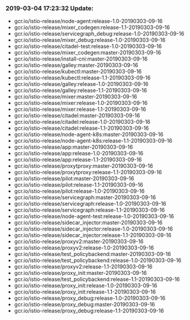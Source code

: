 ### 2019-03-04 17:23:32 Update:

- gcr.io/istio-release/node-agent:release-1.0-20190303-09-16
- gcr.io/istio-release/mixer_codegen:release-1.1-20190303-09-16
- gcr.io/istio-release/servicegraph_debug:release-1.0-20190303-09-16
- gcr.io/istio-release/mixer_debug:release-1.0-20190303-09-16
- gcr.io/istio-release/citadel-test:release-1.0-20190303-09-16
- gcr.io/istio-release/mixer_codegen:master-20190303-09-16
- gcr.io/istio-release/install-cni:master-20190303-09-16
- gcr.io/istio-release/galley:master-20190303-09-16
- gcr.io/istio-release/kubectl:master-20190303-09-16
- gcr.io/istio-release/kubectl:release-1.1-20190303-09-16
- gcr.io/istio-release/galley:release-1.0-20190303-09-16
- gcr.io/istio-release/galley:release-1.1-20190303-09-16
- gcr.io/istio-release/mixer:master-20190303-09-16
- gcr.io/istio-release/mixer:release-1.0-20190303-09-16
- gcr.io/istio-release/mixer:release-1.1-20190303-09-16
- gcr.io/istio-release/citadel:master-20190303-09-16
- gcr.io/istio-release/citadel:release-1.0-20190303-09-16
- gcr.io/istio-release/citadel:release-1.1-20190303-09-16
- gcr.io/istio-release/node-agent-k8s:master-20190303-09-16
- gcr.io/istio-release/node-agent-k8s:release-1.1-20190303-09-16
- gcr.io/istio-release/app:master-20190303-09-16
- gcr.io/istio-release/app:release-1.0-20190303-09-16
- gcr.io/istio-release/app:release-1.1-20190303-09-16
- gcr.io/istio-release/proxytproxy:master-20190303-09-16
- gcr.io/istio-release/proxytproxy:release-1.1-20190303-09-16
- gcr.io/istio-release/pilot:master-20190303-09-16
- gcr.io/istio-release/pilot:release-1.1-20190303-09-16
- gcr.io/istio-release/pilot:release-1.0-20190303-09-16
- gcr.io/istio-release/servicegraph:master-20190303-09-16
- gcr.io/istio-release/servicegraph:release-1.0-20190303-09-16
- gcr.io/istio-release/servicegraph:release-1.1-20190303-09-16
- gcr.io/istio-release/node-agent-test:release-1.0-20190303-09-16
- gcr.io/istio-release/sidecar_injector:master-20190303-09-16
- gcr.io/istio-release/sidecar_injector:release-1.0-20190303-09-16
- gcr.io/istio-release/sidecar_injector:release-1.1-20190303-09-16
- gcr.io/istio-release/proxyv2:master-20190303-09-16
- gcr.io/istio-release/proxyv2:release-1.0-20190303-09-16
- gcr.io/istio-release/test_policybackend:master-20190303-09-16
- gcr.io/istio-release/test_policybackend:release-1.0-20190303-09-16
- gcr.io/istio-release/proxyv2:release-1.1-20190303-09-16
- gcr.io/istio-release/proxy_init:master-20190303-09-16
- gcr.io/istio-release/test_policybackend:release-1.1-20190303-09-16
- gcr.io/istio-release/proxy_init:release-1.0-20190303-09-16
- gcr.io/istio-release/proxy_init:release-1.1-20190303-09-16
- gcr.io/istio-release/proxy_debug:release-1.0-20190303-09-16
- gcr.io/istio-release/proxy_debug:master-20190303-09-16
- gcr.io/istio-release/proxy_debug:release-1.1-20190303-09-16
